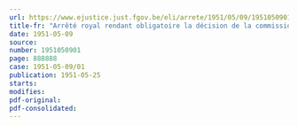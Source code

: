 ```yaml
---
url: https://www.ejustice.just.fgov.be/eli/arrete/1951/05/09/1951050901/justel
title-fr: "Arrêté royal rendant obligatoire la décision de la commission paritaire nationale de l'industrie céramique, prise en exécution de la loi du 19 août 1948 relative aux prestations d'intérêt public en temps de paix"
date: 1951-05-09
source:
number: 1951050901
page: 888888
case: 1951-05-09/01
publication: 1951-05-25
starts:
modifies:
pdf-original:
pdf-consolidated:
---
```


